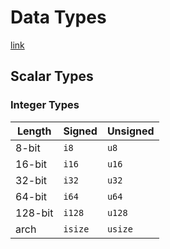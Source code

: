 # Data Types

[link](https://doc.rust-lang.org/stable/book/ch03-02-data-types.html)

## Scalar Types

### Integer Types
<table><thead><tr><th>Length</th><th>Signed</th><th>Unsigned</th></tr></thead><tbody>
<tr><td>8-bit</td><td><code>i8</code></td><td><code>u8</code></td></tr>
<tr><td>16-bit</td><td><code>i16</code></td><td><code>u16</code></td></tr>
<tr><td>32-bit</td><td><code>i32</code></td><td><code>u32</code></td></tr>
<tr><td>64-bit</td><td><code>i64</code></td><td><code>u64</code></td></tr>
<tr><td>128-bit</td><td><code>i128</code></td><td><code>u128</code></td></tr>
<tr><td>arch</td><td><code>isize</code></td><td><code>usize</code></td></tr>
</tbody></table>